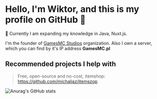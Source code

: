 # Hello, I'm Wiktor, and this is my profile on GitHub 👋

🧩 Currently I am expanding my knowledge in Java, Nuxt.js.

I'm the founder of [GamesMC Studios](https://github.com/GamesMC-Studios) organization.
Also I own a server, which you can find by it's IP address **GamesMC.pl**

## Recommended projects I help with 
> Free, open-source and no-cost, itemshop: https://github.com/michaljaz/itemszop



![Anurag's GitHub stats](https://github-readme-stats.vercel.app/api?username=ReferTV&count_private=true&include_all_commits=true&show_icons=true&theme=dark)




<!--
**ReferTV/ReferTV** is a ✨ _special_ ✨ repository because its `README.md` (this file) appears on your GitHub profile.

Here are some ideas to get you started:

- 🔭 I’m currently working on ...
- 🌱 I’m currently learning ...
- 👯 I’m looking to collaborate on ...
- 🤔 I’m looking for help with ...
- 💬 Ask me about ...
- 📫 How to reach me: ...
- 😄 Pronouns: ...
- ⚡ Fun fact: ...
-->
